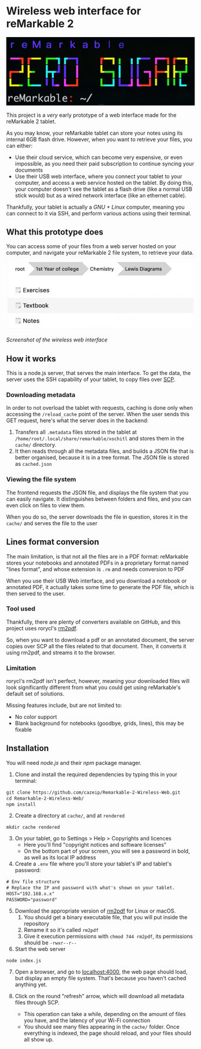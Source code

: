 # Wireless web interface for reMarkable 2

![Icon](images/icon.png)

This project is a _very_ early prototype of a web interface made for the reMarkable 2 tablet.

As you may know, your reMarkable tablet can store your notes using its internal 6GB flash drive. However, when you want to retrieve your files, you can either:

* Use their cloud service, which can become very expensive, or even impossible, as you need their paid subscription to continue syncing your documents
* Use their USB web interface, where you connect your tablet to your computer, and access a web service hosted on the tablet. By doing this, your computer doesn't see the tablet as a flash drive (like a normal USB stick would) but as a wired network interface (like an ethernet cable).

Thankfully, your tablet is actually a _GNU + Linux_ computer, meaning you can connect to it via SSH, and perform various actions using their terminal.

## What this prototype does
You can access some of your files from a web server hosted on your computer, and navigate your reMarkable 2 file system, to retrieve your data.

![Screenshot](images/example_screenshot.png)

_Screenshot of the wireless web interface_

## How it works

This is a node.js server, that serves the main interface. To get the data, the server uses the SSH capability of your tablet, to copy files over [SCP](https://en.wikipedia.org/wiki/Secure_copy_protocol).

### Downloading metadata
In order to not overload the tablet with requests, caching is done only when accessing the `/reload_cache` point of the server. When the user sends this GET request, here's what the server does in the backend:
1. Transfers all `.metadata` files stored in the tablet at `/home/root/.local/share/remarkable/xochitl` and stores them in the `cache/` directory. 
1. It then reads through all the metadata files, and builds a JSON file that is better organised, because it is in a tree format. The JSON file is stored as `cached.json`
### Viewing the file system
The frontend requests the JSON file, and displays the file system that you can easily navigate. It distinguishes between folders and files, and you can even click on files to view them.

When you do so, the server downloads the file in question, stores it in the `cache/` and serves the file to the user
## Lines format conversion
The main limitation, is that not all the files are in a PDF format: reMarkable stores your notebooks and annotated PDFs in a proprietary format named "lines format", and whose extension is `.rm` and needs conversion to PDF

When you use their USB Web interface, and you download a notebook or annotated PDF, it actually takes some time to generate the PDF file, which is then served to the user.

### Tool used
Thankfully, there are plenty of converters available on GitHub, and this project uses rorycl's [rm2pdf](https://github.com/rorycl/rm2pdfrm2pdf).

So, when you want to download a pdf or an annotated document, the server copies over SCP all the files related to that document. Then, it converts it using rm2pdf, and streams it to the browser.

### Limitation
rorycl's rm2pdf isn't perfect, however, meaning your downloaded files will look significantly different from what you could get using reMarkable's default set of solutions.

Missing features include, but are not limited to:
* No color support
* Blank background for notebooks (goodbye, grids, lines), this may be fixable

## Installation 
You will need _node.js_ and their _npm_ package manager.
1. Clone and install the required dependencies by typing this in your terminal:
```
git clone https://github.com/cazeip/Remarkable-2-Wireless-Web.git
cd Remarkable-2-Wireless-Web/
npm install
```
2. Create a directory at `cache/`, and at `rendered`
```
mkdir cache rendered
```
3. On your tablet, go to Settings > Help > Copyrights and licences
    *  Here you'll find "copyright notices and software licenses"
    *  On the bottom part of your screen, you will see a password in bold, as well as its local IP address
4. Create a `.env` file where you'll store your tablet's IP and tablet's password:
```
# Env file structure
# Replace the IP and password with what's shown on your tablet.
HOST="192.168.x.x"
PASSWORD="password"
```
5. Download the appropriate version of [rm2pdf](https://github.com/rorycl/rm2pdf/releases) for Linux or macOS.
    1. You should get a binary executable file, that you will put inside the repository
    1. Rename it so it's called `rm2pdf`
    1. Give it execution permissions with `chmod 744 rm2pdf`, its permissions should be `-rwxr--r--`
6. Start the web server
```
node index.js
```
7. Open a browser, and go to [localhost:4000](http://localhost:4000), the web page should load, but display an empty file system. That's because you haven't cached anything yet.

8. Click on the round "refresh" arrow, which will download all metadata files through SCP.
    * This operation can take a while, depending on the amount of files you have, and the latency of your Wi-Fi connection
    * You should see many files appearing in the `cache/` folder. Once everything is indexed, the page should reload, and your files should all show up.